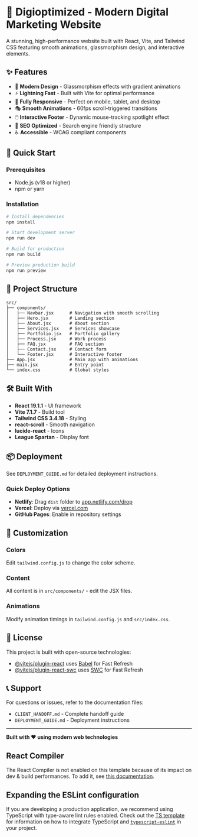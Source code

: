 # 🌟 Digioptimized - Modern Digital Marketing Website

A stunning, high-performance website built with React, Vite, and Tailwind CSS featuring smooth animations, glassmorphism design, and interactive elements.

## ✨ Features

- 🎨 **Modern Design** - Glassmorphism effects with gradient animations
- ⚡ **Lightning Fast** - Built with Vite for optimal performance
- 📱 **Fully Responsive** - Perfect on mobile, tablet, and desktop
- 🎭 **Smooth Animations** - 60fps scroll-triggered transitions
- 🖱️ **Interactive Footer** - Dynamic mouse-tracking spotlight effect
- 🎯 **SEO Optimized** - Search engine friendly structure
- ♿ **Accessible** - WCAG compliant components

## 🚀 Quick Start

### Prerequisites
- Node.js (v18 or higher)
- npm or yarn

### Installation

```bash
# Install dependencies
npm install

# Start development server
npm run dev

# Build for production
npm run build

# Preview production build
npm run preview
```

## 📂 Project Structure

```
src/
├── components/
│   ├── Navbar.jsx      # Navigation with smooth scrolling
│   ├── Hero.jsx        # Landing section
│   ├── About.jsx       # About section
│   ├── Services.jsx    # Services showcase
│   ├── Portfolio.jsx   # Portfolio gallery
│   ├── Process.jsx     # Work process
│   ├── FAQ.jsx         # FAQ section
│   ├── Contact.jsx     # Contact form
│   └── Footer.jsx      # Interactive footer
├── App.jsx             # Main app with animations
├── main.jsx            # Entry point
└── index.css           # Global styles
```

## 🛠️ Built With

- **React 19.1.1** - UI framework
- **Vite 7.1.7** - Build tool
- **Tailwind CSS 3.4.18** - Styling
- **react-scroll** - Smooth navigation
- **lucide-react** - Icons
- **League Spartan** - Display font

## 📦 Deployment

See `DEPLOYMENT_GUIDE.md` for detailed deployment instructions.

### Quick Deploy Options
- **Netlify**: Drag `dist` folder to [app.netlify.com/drop](https://app.netlify.com/drop)
- **Vercel**: Deploy via [vercel.com](https://vercel.com)
- **GitHub Pages**: Enable in repository settings

## 🎨 Customization

### Colors
Edit `tailwind.config.js` to change the color scheme.

### Content
All content is in `src/components/` - edit the JSX files.

### Animations
Modify animation timings in `tailwind.config.js` and `src/index.css`.

## 📄 License

This project is built with open-source technologies:
- [@vitejs/plugin-react](https://github.com/vitejs/vite-plugin-react/blob/main/packages/plugin-react/README.md) uses [Babel](https://babeljs.io/) for Fast Refresh
- [@vitejs/plugin-react-swc](https://github.com/vitejs/vite-plugin-react-swc) uses [SWC](https://swc.rs/) for Fast Refresh

## 📞 Support

For questions or issues, refer to the documentation files:
- `CLIENT_HANDOFF.md` - Complete handoff guide
- `DEPLOYMENT_GUIDE.md` - Deployment instructions

---

**Built with ❤️ using modern web technologies**

## React Compiler

The React Compiler is not enabled on this template because of its impact on dev & build performances. To add it, see [this documentation](https://react.dev/learn/react-compiler/installation).

## Expanding the ESLint configuration

If you are developing a production application, we recommend using TypeScript with type-aware lint rules enabled. Check out the [TS template](https://github.com/vitejs/vite/tree/main/packages/create-vite/template-react-ts) for information on how to integrate TypeScript and [`typescript-eslint`](https://typescript-eslint.io) in your project.
